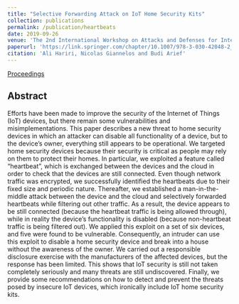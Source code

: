 ```yaml
---
title: "Selective Forwarding Attack on IoT Home Security Kits"
collection: publications
permalink: /publication/heartbeats
date: 2019-09-26
venue: 'The 2nd International Workshop on Attacks and Defenses for Internet-of-Things (ADIoT 2019) @ ESORICS'
paperurl: 'https://link.springer.com/chapter/10.1007/978-3-030-42048-2_23'
citation: 'Ali Hariri, Nicolas Giannelos and Budi Arief'
---
```

[Proceedings](https://www.cs.kent.ac.uk/people/staff/ba284/Papers/ADIoT2019.pdf)

## Abstract
Efforts have been made to improve the security of the Internet of Things (IoT) devices, but there remain some vulnerabilities and misimplementations. This paper describes a new threat to home security devices in which an attacker can disable all functionality of a device, but to the device’s owner, everything still appears to be operational. We targeted home security devices because their security is critical as people may rely on them to protect their homes. In particular, we exploited a feature called “heartbeat”, which is exchanged between the devices and the cloud in order to check that the devices are still connected. Even though network traffic was encrypted, we successfully identified the heartbeats due to their fixed size and periodic nature. Thereafter, we established a man-in-the-middle attack between the device and the cloud and selectively forwarded heartbeats while filtering out other traffic. As a result, the device appears to be still connected (because the heartbeat traffic is being allowed through), while in reality the device’s functionality is disabled (because non-heartbeat traffic is being filtered out). We applied this exploit on a set of six devices, and five were found to be vulnerable. Consequently, an intruder can use this exploit to disable a home security device and break into a house without the awareness of the owner. We carried out a responsible disclosure exercise with the manufacturers of the affected devices, but the response has been limited. This shows that IoT security is still not taken completely seriously and many threats are still undiscovered. Finally, we provide some recommendations on how to detect and prevent the threats posed by insecure IoT devices, which ironically include IoT home security kits.